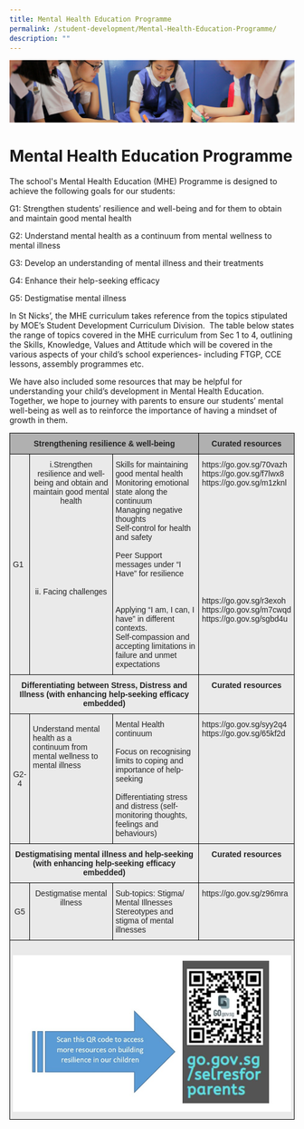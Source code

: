 ```yaml
---
title: Mental Health Education Programme
permalink: /student-development/Mental-Health-Education-Programme/
description: ""
---
```

![](/images/Student-Development_v2.jpg)

Mental Health Education Programme
=================================

The school's Mental Health Education (MHE) Programme is designed to achieve the following goals for our students:

G1: Strengthen students’ resilience and well-being and for them to obtain and maintain good mental health 

G2: Understand mental health as a continuum from mental wellness to mental illness

G3: Develop an understanding of mental illness and their treatments

G4: Enhance their help-seeking efficacy 

G5: Destigmatise mental illness 

In St Nicks’, the MHE curriculum takes reference from the topics stipulated by MOE’s Student Development Curriculum Division.  The table below states the range of topics covered in the MHE curriculum from Sec 1 to 4, outlining the Skills, Knowledge, Values and Attitude which will be covered in the various aspects of your child’s school experiences- including FTGP, CCE lessons, assembly programmes etc. 

We have also included some resources that may be helpful for understanding your child’s development in Mental Health Education. Together, we hope to journey with parents to ensure our students’ mental well-being as well as to reinforce the importance of having a mindset of growth in them.


<style type="text/css">
.tg  {border-collapse:collapse;border-spacing:0;}
.tg td{border-color:black;border-style:solid;border-width:1px;font-family:Arial, sans-serif;font-size:14px;
  overflow:hidden;padding:10px 5px;word-break:normal;}
.tg th{border-color:black;border-style:solid;border-width:1px;font-family:Arial, sans-serif;font-size:14px;
  font-weight:normal;overflow:hidden;padding:10px 5px;word-break:normal;}
.tg .tg-n4qt{background-color:#EAEAEA;color:#222;font-weight:bold;text-align:center;vertical-align:top}
.tg .tg-y7qa{background-color:#EAEAEA;color:#222;text-align:left;vertical-align:top}
.tg .tg-ii8k{background-color:#EAEAEA;color:#222;text-align:center;vertical-align:top}
.tg .tg-dwlh{background-color:#B0B0B0;color:#222;font-weight:bold;text-align:center;vertical-align:middle}
.tg .tg-bvia{background-color:#EAEAEA;color:#222;text-align:left;vertical-align:middle}
.tg .tg-ku5w{background-color:#EAEAEA;color:#222;text-align:center;vertical-align:middle}
</style>
<table class="tg">
<thead>
  <tr>
    <th class="tg-dwlh" colspan="3"><span style="color:#222;background-color:#B0B0B0">Strengthening resilience &amp; well-being</span></th>
    <th class="tg-dwlh"><span style="color:#222;background-color:#B0B0B0">Curated resources</span></th>
  </tr>
</thead>
<tbody>
  <tr>
    <td class="tg-bvia"><span style="color:#222;background-color:#EAEAEA">G1</span></td>
    <td class="tg-ii8k"><span style="color:#222;background-color:#EAEAEA">i.Strengthen resilience and well-being and obtain and maintain good mental health</span><br><br><br><br><br><br><br><br><br><br><span style="color:#222;background-color:#EAEAEA">ii. Facing challenges</span><br><br><br><br><br><span style="color:#222;background-color:#EAEAEA"> </span><br><br></td>
    <td class="tg-y7qa">Skills for maintaining good mental health<br>Monitoring emotional state along the continuum <br>Managing negative thoughts<br>Self-control for health and safety<br><br>Peer Support messages under “I Have” for resilience<br><br><br><br>Applying “I am, I can, I have” in different contexts.<br>Self-compassion and accepting limitations in failure and unmet expectations </td>
    <td class="tg-y7qa">https://go.gov.sg/70vazh<br>https://go.gov.sg/f7lwx8 <br>https://go.gov.sg/m1zknl<br><br><br><br><br><br><br><br><br><br><br><br><br>https://go.gov.sg/r3exoh<br>https://go.gov.sg/m7cwqd<br>https://go.gov.sg/sgbd4u<br><br><br><br></td>
  </tr>
  <tr>
    <td class="tg-n4qt" colspan="3">Differentiating between Stress, Distress and Illness (with enhancing help-seeking efficacy embedded)<br></td>
    <td class="tg-n4qt">Curated resources<br><br></td>
  </tr>
  <tr>
    <td class="tg-ku5w"><span style="color:#222;background-color:#EAEAEA">G2-4 </span></td>
    <td class="tg-bvia"><span style="color:#222;background-color:#EAEAEA">Understand mental health as a continuum from mental wellness to mental illness</span><br><br><br><br><br><br><br><br></td>
    <td class="tg-y7qa">Mental Health continuum<br><br>Focus on recognising limits to coping and importance of help-seeking <br><br> Differentiating stress and distress (self-monitoring thoughts, feelings and behaviours)   </td>
    <td class="tg-y7qa">https://go.gov.sg/syy2q4<br>https://go.gov.sg/65kf2d <br><br><br><br><br><br><br><br></td>
  </tr>
  <tr>
    <td class="tg-n4qt" colspan="3">Destigmatising mental illness and help-seeking (with enhancing help-seeking efficacy embedded)  <span style="color:#222;background-color:#EAEAEA">  </span></td>
    <td class="tg-n4qt">Curated resources </td>
  </tr>
  <tr>
    <td class="tg-ku5w"><span style="color:#222;background-color:#EAEAEA">G5 </span></td>
    <td class="tg-ku5w"><span style="color:#222;background-color:#EAEAEA"> Destigmatise mental illness</span><br><br><br><br></td>
    <td class="tg-y7qa">Sub-topics: Stigma/ Mental Illnesses<br>Stereotypes and stigma of mental illnesses </td>
    <td class="tg-y7qa">https://go.gov.sg/z96mra<br><span style="color:#222;background-color:#EAEAEA"> </span><br></td>
  </tr>
  <tr>
    <td class="tg-ii8k" colspan="4"><br><img src="/images/Mental%20Health%20Programme.jpg" style="width:100%"></td>
  </tr>
</tbody>
</table>